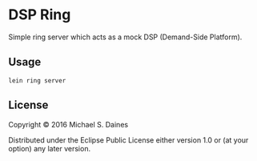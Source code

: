 # DSP Ring

Simple ring server which acts as a mock DSP (Demand-Side Platform).

## Usage

```
lein ring server
```

## License

Copyright © 2016 Michael S. Daines

Distributed under the Eclipse Public License either version 1.0 or (at
your option) any later version.
